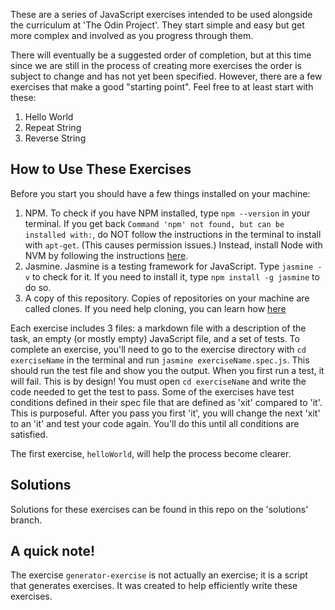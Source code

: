 These are a series of JavaScript exercises intended to be used alongside the curriculum at 'The Odin Project'. They start simple and easy but get more complex and involved as you progress through them.

There will eventually be a suggested order of completion, but at this time since we are still in the process of creating more exercises the order is subject to change and has not yet been specified. However, there are a few exercises that make a good "starting point". Feel free to at least start with these:

1. Hello World
2. Repeat String
3. Reverse String

## How to Use These Exercises
Before you start you should have a few things installed on your machine:
1. NPM.  To check if you have NPM installed, type `npm --version` in your terminal. If you get back `Command 'npm' not found, but can be installed with:`, do NOT follow the instructions in the terminal to install with `apt-get`. (This causes permission issues.) Instead, install Node with NVM by following the instructions [here](https://github.com/TheOdinProject/curriculum/blob/master/foundations/installations/installing_node.md).
2. Jasmine.  Jasmine is a testing framework for JavaScript. Type `jasmine -v` to check for it. If you need to install it, type `npm install -g jasmine` to do so.
3. A copy of this repository. Copies of repositories on your machine are called clones. If you need help cloning, you can learn how [here](https://docs.github.com/en/free-pro-team@latest/github/creating-cloning-and-archiving-repositories/duplicating-a-repository)

Each exercise includes 3 files: a markdown file with a description of the task, an empty (or mostly empty) JavaScript file, and a set of tests.  To complete an exercise, you'll need to go to the exercise directory with `cd exerciseName` in the terminal and run `jasmine exerciseName.spec.js`.  This should run the test file and show you the output.  When you first run a test, it will fail.  This is by design! You must open `cd exerciseName` and write the code needed to get the test to pass. Some of the exercises have test conditions defined in their spec file that are defined as 'xit' compared to 'it'. This is purposeful. After you pass you first 'it', you will change the next 'xit' to an 'it' and test your code again. You'll do this until all conditions are satisfied.

The first exercise, `helloWorld`, will help the process become clearer.

## Solutions

Solutions for these exercises can be found in this repo on the 'solutions' branch.

## A quick note!

The exercise `generator-exercise` is not actually an exercise; it is a script that generates exercises. It was created to help efficiently write these exercises.
